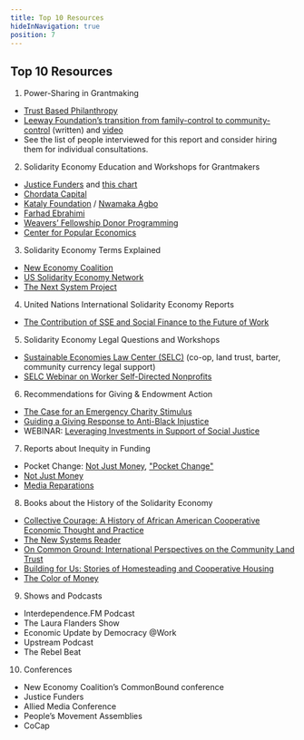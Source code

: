 ```yaml
---
title: Top 10 Resources
hideInNavigation: true
position: 7
---
```


## Top 10 Resources

1. Power-Sharing in Grantmaking

- [Trust Based Philanthropy](https://trustbasedphilanthropy.org/resources)
- [Leeway Foundation’s transition from family-control to community-control](https://issuu.com/leeway/docs/impact_assesment_webready) (written) and [video](https://vimeo.com/374676783)
- See the list of people interviewed for this report and consider hiring them for individual consultations.

2. Solidarity Economy Education and Workshops for Grantmakers

- [Justice Funders](http://justicefunders.org/) and [this chart](http://justicefunders.org/wp-content/uploads/2019/01/Spectrum_Final_12.6.pdf)
- [Chordata Capital](https://chordatacapital.com/)
- [Kataly Foundation](https://www.katalyfoundation.org/#grantees) / [Nwamaka Agbo](https://www.nwamakaagbo.com/restorative-economics)
- [Farhad Ebrahimi](https://chorusfoundation.org/about/)
- [Weavers’ Fellowship Donor Programming](https://www.theweaversfellowship.org/donor-programming)
- [Center for Popular Economics](http://www.populareconomics.org)

3. Solidarity Economy Terms Explained

- [New Economy Coalition](https://neweconomy.net/solidarity-economy/)
- [US Solidarity Economy Network](https://ussen.org/resources/)
- [The Next System Project](https://thenextsystem.org/elements)

4. United Nations International Solidarity Economy Reports

- [The Contribution of SSE and Social Finance to the Future of Work](https://www.ilo.org/empent/areas/social-finance/publications/WCMS_739377/lang--en/index.htm)

5. Solidarity Economy Legal Questions and Workshops

- [Sustainable Economies Law Center (SELC)](https://www.theselc.org/) (co-op, land trust, barter, community currency legal support)
- [SELC Webinar on Worker Self-Directed Nonprofits](https://www.youtube.com/watch?v=uU1w9uXGGLY&feature=emb_title)

6. Recommendations for Giving & Endowment Action

- [The Case for an Emergency Charity Stimulus](https://inequality.org/wp-content/uploads/2020/05/Brief-CharityStimulus-Revision-May12-FINAL.pdf)
- [Guiding a Giving Response to Anti-Black Injustice](https://www.bridgespan.org/insights/library/philanthropy/guiding-a-giving-response-to-anti-black-injustice)
- WEBINAR: [Leveraging Investments in Support of Social Justice](https://resourcegeneration.org/webinar-leveraging-investments-in-support-of-social-justice/)

7. Reports about Inequity in Funding

- Pocket Change: [Not Just Money](http://www.notjustmoney.us), ["Pocket Change"](https://philanthropywomen.org/research/ms-foundation-donors-must-step-up-for-women-and-girls-of-color/)
- [Not Just Money](http://www.notjustmoney.us/docs/NotJustMoney_Full_Report_July2017.pdf)
- [Media Reparations](https://mediareparations.org/about/)

8. Books about the History of the Solidarity Economy

- [Collective Courage: A History of African American Cooperative Economic Thought and Practice](https://www.psupress.org/books/titles/978-0-271-06216-7.html)
- [The New Systems Reader](https://democracycollaborative.org/newsystemsreader)
- [On Common Ground: International Perspectives on the Community Land Trust](https://cltweb.org/terra-nostra-press/on-common-ground/)
- [Building for Us: Stories of Homesteading and Cooperative Housing](https://interferencearchive.org/exhibition-catalog-building-for-us-stories-of-homesteading-and-cooperative-housing/)
- [The Color of Money](https://www.hup.harvard.edu/catalog.php)

9. Shows and Podcasts

- Interdependence.FM Podcast
- The Laura Flanders Show
- Economic Update by Democracy @Work
- Upstream Podcast
- The Rebel Beat

10. Conferences

- New Economy Coalition’s CommonBound conference
- Justice Funders
- Allied Media Conference
- People’s Movement Assemblies
- CoCap
